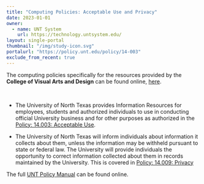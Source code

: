 ```yaml
---
title: "Computing Policies: Acceptable Use and Privacy"
date: 2023-01-01
owner:
  - name: UNT System  
    url: https://technology.untsystem.edu/
layout: single-portal
thumbnail: "/img/study-icon.svg"
portalurl: "https://policy.unt.edu/policy/14-003"
exclude_from_recent: true
---
```

The computing policies specifically for the resources provided by the **College of Visual Arts and Design** can be found online, [here](https://itservices.cvad.unt.edu/computing-policy 'CVAD Computing Policy').

<br>    

- The University of North Texas provides Information Resources for employees, students and authorized individuals to use in conducting official University business and for other purposes as authorized in the [Policy: 14.003: Acceptable Use](https://policy.unt.edu/policy/14-003 'Link to UNT Policy 14.003').

- The University of North Texas will inform individuals about information it collects about them, unless the information may be withheld pursuant to state or federal law. The University will provide individuals the opportunity to correct information collected about them in records maintained by the University. This is covered in [Policy: 14.009: Privacy](https://policy.unt.edu/policy/14-009 'Link to UNT Policy 14.009')

The full [UNT Policy Manual](https://policy.unt.edu/ 'UNT Policy Manual') can be found online.




